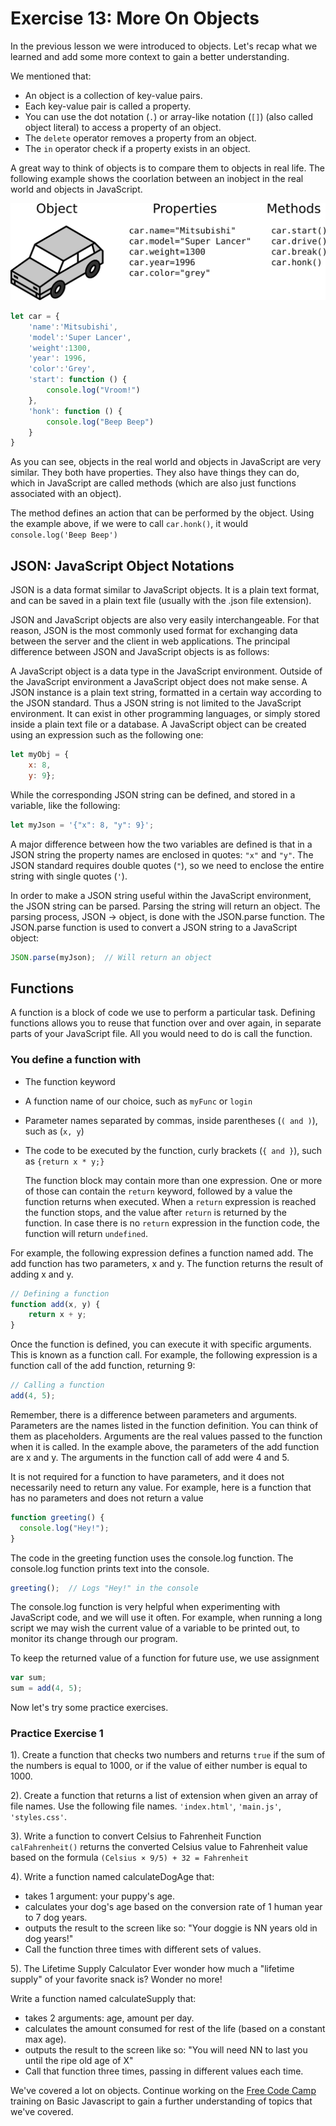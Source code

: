 # Exercise 13: More On Objects

In the previous lesson we were introduced to objects. Let's recap what we learned and add some more context to gain a better understanding.

We mentioned that:

- An object is a collection of key-value pairs.
- Each key-value pair is called a property.
- You can use the dot notation (`.`) or array-like notation (`[]`) (also called object literal) to access a property of an object.
- The `delete` operator removes a property from an object.
- The `in` operator check if a property exists in an object.

A great way to think of objects is to compare them to objects in real life. The following example shows the coorlation between an inobject in the real world and objects in JavaScript.

![js-object-example](assets/js_object2.png)

```js
let car = {
    'name':'Mitsubishi',
    'model':'Super Lancer',
    'weight':1300,
    'year': 1996,
    'color':'Grey',
    'start': function () {
        console.log("Vroom!")
    },
    'honk': function () {
        console.log("Beep Beep")
    }
}
```

As you can see, objects in the real world and objects in JavaScript are very similar. They both have properties. They also have things they can do, which in JavaScript are called methods (which are also just functions associated with an object).

The method defines an action that can be performed by the object. Using the example above, if we were to call `car.honk()`, it would `console.log('Beep Beep')`

## JSON: JavaScript Object Notations

 JSON is a data format similar to JavaScript objects. It is a plain text format, and can be saved in a plain text file (usually with the .json file extension).

JSON and JavaScript objects are also very easily interchangeable. For that reason, JSON is the most commonly used format for exchanging data between the server and the client in web applications. The principal difference between JSON and JavaScript objects is as follows:

A JavaScript object is a data type in the JavaScript environment. Outside of the JavaScript environment a JavaScript object does not make sense. A JSON instance is a plain text string, formatted in a certain way according to the JSON standard. Thus a JSON string is not limited to the JavaScript environment. It can exist in other programming languages, or simply stored inside a plain text file or a database.
A JavaScript object can be created using an expression such as the following one:

```js
let myObj = {
    x: 8,
    y: 9};
```

While the corresponding JSON string can be defined, and stored in a variable, like the following:

```js
let myJson = '{"x": 8, "y": 9}';
```

A major difference between how the two variables are defined is that in a JSON string the property names are enclosed in quotes: `"x"` and `"y"`. The JSON standard requires double quotes (`"`), so we need to enclose the entire string with single quotes (`'`).

In order to make a JSON string useful within the JavaScript environment, the JSON string can be parsed. Parsing the string will return an object. The parsing process, JSON → object, is done with the JSON.parse function. The JSON.parse function is used to convert a JSON string to a JavaScript object:

```js
JSON.parse(myJson);  // Will return an object
```

## Functions

A function is a block of code we use to perform a particular task. Defining functions allows you to reuse that function over and over again, in separate parts of your JavaScript file. All you would need to do is call the function.

### You define a function with

- The function keyword
- A function name of our choice, such as `myFunc` or `login`
- Parameter names separated by commas, inside parentheses (`( and )`), such as (`x, y`)
- The code to be executed by the function, curly brackets (`{ and }`), such as `{return x * y;}`
  
  The function block may contain more than one expression. One or more of those can contain the `return` keyword, followed by a value the function returns when executed. When a `return` expression is reached the function stops, and the value after `return` is returned by the function. In case there is no `return` expression in the function code, the function will  return `undefined`.

For example, the following expression defines a function named add. The add function has two parameters, x and y. The function returns the result of adding x and y.

```js
// Defining a function
function add(x, y) {
    return x + y;
}
```

Once the function is defined, you can execute it with specific arguments. This is known as a function call. For example, the following expression is a function call of the add function, returning 9:

```js
// Calling a function
add(4, 5); 
```

Remember, there is a difference between parameters and arguments. Parameters are the names listed in the function definition. You can think of them as placeholders. Arguments are the real values passed to the function when it is called. In the example above, the parameters of the add function are x and y. The arguments in the function call of add were 4 and 5.

It is not required for a function to have parameters, and it does not necessarily need to return any value. For example, here is a function that has no parameters and does not return a value

```js
function greeting() {
  console.log("Hey!");
}
```

The code in the greeting function uses the console.log function. The console.log function prints text into the console.

```js
greeting();  // Logs "Hey!" in the console
```

The console.log function is very helpful when experimenting with JavaScript code, and we will use it often. For example, when running a long script we may wish the current value of a variable to be printed out, to monitor its change through our program.

To keep the returned value of a function for future use, we use assignment

```js
var sum;
sum = add(4, 5);
```

Now let's try some practice exercises.

### Practice Exercise 1

1). Create a function that checks two numbers and returns `true` if the sum of the numbers is equal to 1000, or if the value of either number is equal to 1000.

2). Create a function that returns a list of extension when given an array of file names. Use the following file names. `'index.html'`, `'main.js'`, `'styles.css'`.

3). Write a function to convert Celsius to Fahrenheit
Function `calFahrenheit()` returns the converted Celsius value to Fahrenheit value based on the formula `(Celsius × 9/5) + 32 = Fahrenheit`

4). Write a function named calculateDogAge that:

- takes 1 argument: your puppy's age.
- calculates your dog's age based on the conversion rate of 1 human year to 7 dog years.
- outputs the result to the screen like so: "Your doggie is NN years old in dog years!"
- Call the function three times with different sets of values.

5). The Lifetime Supply Calculator
Ever wonder how much a "lifetime supply" of your favorite snack is? Wonder no more!

Write a function named calculateSupply that:

- takes 2 arguments: age, amount per day.
- calculates the amount consumed for rest of the life (based on a constant max age).
- outputs the result to the screen like so: "You will need NN to last you until the ripe old age of X"
- Call that function three times, passing in different values each time.

We've covered a lot on objects. Continue working on the [Free Code Camp](https://www.freecodecamp.org/learn/javascript-algorithms-and-data-structures/) training on Basic Javascript to gain a further understanding of topics that we've covered.
